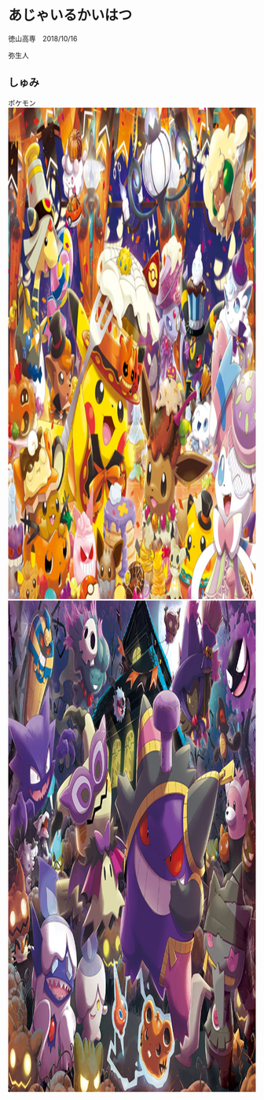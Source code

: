 # あじゃいるかいはつ
 徳山高専　2018/10/16
 
 弥生人

## しゅみ
ポケモン
<img src="PokeHal1.jpg" alt="ポケモン" title="ポケモン" width="1000" height="1000" />
<img src="PokeHal2.jpg" alt="ポケモン" title="ポケモン" width="1000" height="1000" />
